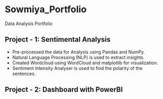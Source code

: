 # Sowmiya_Portfolio
Data Analysis Portfolio

## Project - 1: Sentimental Analysis
- Pre-processed the data for Analysis using Pandas and NumPy.
- Natural Language Processing (NLP) is used to extract insights.
- Created Wordcloud using WordCloud and matplotlib for visualization.
- Sentiment Intensity Analyser is used to find the polarity of the sentences.

## Project - 2: Dashboard with PowerBI

  
